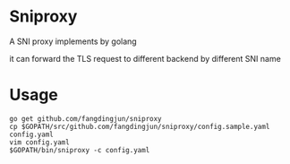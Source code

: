 Sniproxy
=======

A SNI proxy implements by golang

it can forward the TLS request to different backend by different SNI name


Usage
=======

    go get github.com/fangdingjun/sniproxy
    cp $GOPATH/src/github.com/fangdingjun/sniproxy/config.sample.yaml config.yaml
    vim config.yaml
    $GOPATH/bin/sniproxy -c config.yaml



